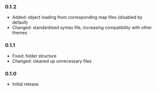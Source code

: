 ### 0.1.2

- Added: object loading from corresponding map files (disabled by default)
- Changed: standardised syntax file, increasing compatibility with other themes

### 0.1.1

- Fixed: folder structure
- Changed: cleaned up unnecessary files

### 0.1.0

- Initial release